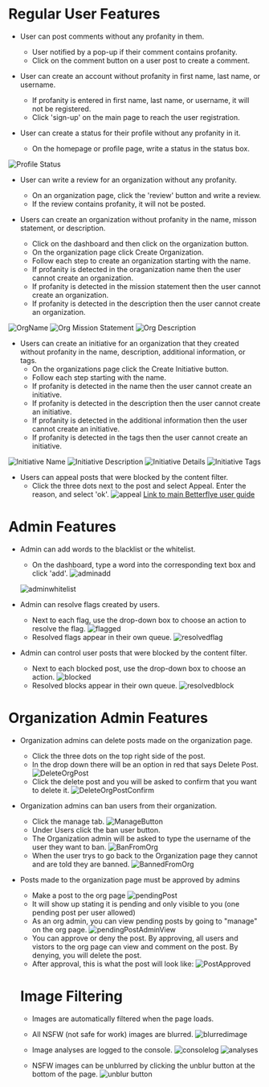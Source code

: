 # Regular User Features
- User can post comments without any profanity in them.
  - User notified by a pop-up if their comment contains profanity.
  - Click on the comment button on a user post to create a comment.

- User can create an account without profanity in first name, last name, or username.
  - If profanity is entered in first name, last name, or username, it will not be registered.
  - Click 'sign-up' on the main page to reach the user registration. 

- User can create a status for their profile without any profanity in it.
  - On the homepage or profile page, write a status in the status box.

![Profile Status](https://user-images.githubusercontent.com/42616554/102121183-2d442300-3e09-11eb-890f-9d44303e75be.png)

- User can write a review for an organization without any profanity.
  - On an organization page, click the 'review' button and write a review.
  - If the review contains profanity, it will not be posted. 

- Users can create an organization without profanity in the name, misson statement, or description.
  - Click on the dashboard and then click on the organization button.
  - On the organization page click Create Organization.
  - Follow each step to create an organization starting with the name.
  - If profanity is detected in the oraganization name then the user cannot create an organization.
  - If profanity is detected in the mission statement then the user cannot create an organization.
  - If profanity is detected in the description then the user cannot create an organization.
  
![OrgName](https://user-images.githubusercontent.com/42616554/102119004-17812e80-3e06-11eb-8193-2e2d1e24cc4a.png)
![Org Mission Statement](https://user-images.githubusercontent.com/42616554/102119173-4f887180-3e06-11eb-95f0-525554ca8633.png)
![Org Description](https://user-images.githubusercontent.com/42616554/102119191-58794300-3e06-11eb-83a1-feba8423a71b.png)
  
- Users can create an initiative for an organization that they created without profanity in the name, description, additional information, or tags.
  - On the organizations page click the Create Initiative button.
  - Follow each step starting with the name.
  - If profanity is detected in the name then the user cannot create an initiative.
  - If profanity is detected in the description then the user cannot create an initiative.
  - If profanity is detected in the additional information then the user cannot create an initiative.
  - If profanity is detected in the tags then the user cannot create an initiative.

![Initiative Name](https://user-images.githubusercontent.com/42616554/102119471-c6be0580-3e06-11eb-9f5b-78646ff289ff.png)
![Initiative Description](https://user-images.githubusercontent.com/42616554/102119519-d89fa880-3e06-11eb-8b33-dc39d07106c2.png)
![Initiative Details](https://user-images.githubusercontent.com/42616554/102119533-dfc6b680-3e06-11eb-8629-1615ef3a6ff5.png)
![Initiative Tags](https://user-images.githubusercontent.com/42616554/102119556-e81ef180-3e06-11eb-87c2-3285cbfd4274.png)

- Users can appeal posts that were blocked by the content filter.
  - Click the three dots next to the post and select Appeal. Enter the reason, and select 'ok'.
![appeal](https://user-images.githubusercontent.com/54246161/107291753-a68d7a00-6a36-11eb-9ce3-34214bce5676.png)
<a href="https://github.com/tms326/Betterflye/blob/content-filter-testing/Documentation/User.md">Link to main Betterflye user guide</a>

# Admin Features

- Admin can add words to the blacklist or the whitelist.
  - On the dashboard, type a word into the corresponding text box and click 'add'.
  ![adminadd](https://user-images.githubusercontent.com/54246161/107291438-2d8e2280-6a36-11eb-9b29-5ada6b9dd216.png)
  
  ![adminwhitelist](https://user-images.githubusercontent.com/54246161/107291479-3e3e9880-6a36-11eb-90bd-50f5a90b716a.png)

- Admin can resolve flags created by users.
  - Next to each flag, use the drop-down box to choose an action to resolve the flag.
  ![flagged](https://user-images.githubusercontent.com/54246161/107291758-a68d7a00-6a36-11eb-9c6a-4db9a48d16ef.png)
  - Resolved flags appear in their own queue.
  ![resolvedflag](https://user-images.githubusercontent.com/54246161/107291764-a9886a80-6a36-11eb-9b07-ddda28cb0630.png)

- Admin can control user posts that were blocked by the content filter.
  - Next to each blocked post, use the drop-down box to choose an action.
  ![blocked](https://user-images.githubusercontent.com/54246161/107291756-a68d7a00-6a36-11eb-82b7-b623014cec78.png)
  - Resolved blocks appear in their own queue.
  ![resolvedblock](https://user-images.githubusercontent.com/54246161/107291763-a8efd400-6a36-11eb-9c2c-aad648e1859d.png)

# Organization Admin Features

- Organization admins can delete posts made on the organization page.
  - Click the three dots on the top right side of the post.
  - In the drop down there will be an option in red that says Delete Post.
  ![DeleteOrgPost](https://user-images.githubusercontent.com/42616554/110187218-8fe40400-7de5-11eb-8759-45d2e91a9fe7.png)
  - Click the delete post and you will be asked to confirm that you want to delete it.
  ![DeleteOrgPostConfirm](https://user-images.githubusercontent.com/42616554/110187364-139df080-7de6-11eb-98f8-a4fb5868348a.png)
  
- Organization admins can ban users from their organization.
  - Click the manage tab.
  ![ManageButton](https://user-images.githubusercontent.com/42616554/110187515-9fb01800-7de6-11eb-8a29-a16ed20d5780.png)
  - Under Users click the ban user button.
  - The Organization admin will be asked to type the username of the user they want to ban.
  ![BanFromOrg](https://user-images.githubusercontent.com/42616554/110187592-db4ae200-7de6-11eb-9bd5-8c6b366f678e.png)
  - When the user trys to go back to the Organization page they cannot and are told they are banned.
  ![BannedFromOrg](https://user-images.githubusercontent.com/42616554/110187640-06353600-7de7-11eb-9782-6a9e2d9bebcd.png)

- Posts made to the organization page must be approved by admins
  - Make a post to the org page
  ![pendingPost](https://user-images.githubusercontent.com/63201996/114226302-6b79cb00-9941-11eb-87b0-b04675bfb9f2.PNG)
  - It will show up stating it is pending and only visible to you (one pending post per user allowed)
  - As an org admin, you can view pending posts by going to "manage" on the org page. 
  ![pendingPostAdminView](https://user-images.githubusercontent.com/63201996/114226690-e216c880-9941-11eb-8df3-d255c1d122df.PNG)
  - You can approve or deny the post. By approving, all users and vistors to the org page can view and comment on the post. By denying, you will delete the post. 
  - After approval, this is what the post will look like:
  ![PostApproved](https://user-images.githubusercontent.com/63201996/114226796-1094a380-9942-11eb-968a-2459bacdec17.PNG)
  
  # Image Filtering
  
  - Images are automatically filtered when the page loads.
  - All NSFW (not safe for work) images are blurred.
  ![blurredimage](https://user-images.githubusercontent.com/40703034/114084423-280a5880-987e-11eb-807f-69a7980d8e7e.png)
  
  - Image analyses are logged to the console.
  ![consolelog](https://user-images.githubusercontent.com/40703034/114085402-5472a480-987f-11eb-8299-cdf2742ff3d4.png)
  ![analyses](https://user-images.githubusercontent.com/40703034/114085517-7bc97180-987f-11eb-8b79-cd079e5daad3.png)
  
  - NSFW images can be unblurred by clicking the unblur button at the bottom of the page.
  ![unblur button](https://user-images.githubusercontent.com/40703034/114086041-217ce080-9880-11eb-8a4f-8efb50bda067.png)
